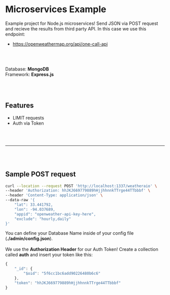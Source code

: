 # Microservices Example
Example project for Node.js microservices! Send JSON via POST request and recieve the results from third party API. In this case we use this endpoint:
- https://openweathermap.org/api/one-call-api

<br />
<br />



Database: **MongoDB**
<br /> Framework: **Express.js**

<br />
<br />

## Features
- LIMIT requests
- Auth via Token

<br />
<br />


_______________________________________

<br />
<br />


## Sample POST request
```bash
curl --location --request POST 'http://localhost:1337/weatheraio' \
--header 'Authorization: hhJKJ669779889hHjjhhnnkTTrge44TTbbbf' \
--header 'Content-Type: application/json' \
--data-raw '{
    "lat": 33.441792,
    "lon": -94.037689, 
    "appid": "openweather-api-key-here",
    "exclude": "hourly,daily"
}'
```


You can define your Database Name inside of your config file (**./admin/config.json**). 
<br /><br />
We use the **Authorization Header** for our Auth Token! Create a collection called **auth** and insert your token like this:
```javascript
{
    "_id": {
        "$oid": "5f6cc1bc6add90226480b6c6"
    },
    "token": "hhJKJ669779889hHjjhhnnkTTrge44TTbbbf"
}
```
